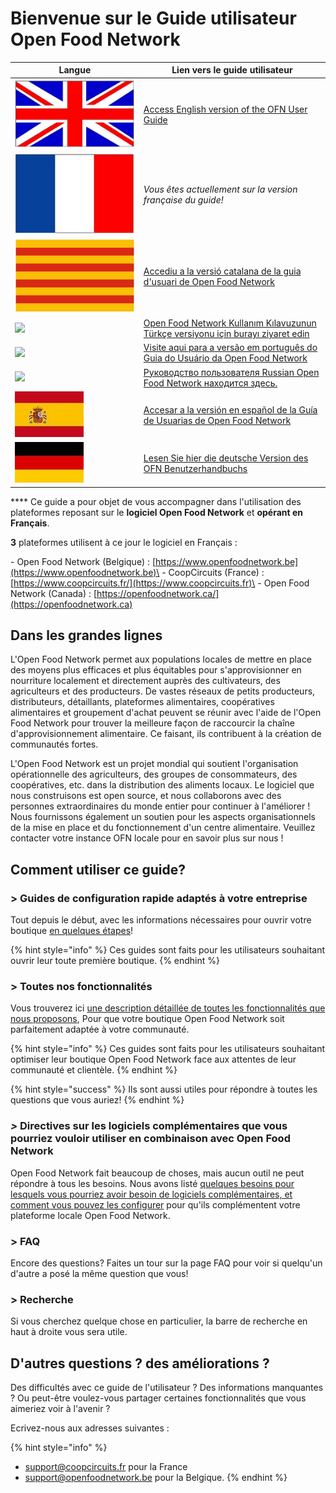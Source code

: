 # Bienvenue sur le Guide utilisateur Open Food Network

| Langue                                                     | Lien vers le guide utilisateur                                                                                                                       |
| ---------------------------------------------------------- | ---------------------------------------------------------------------------------------------------------------------------------------------------- |
| ![](<.gitbook/assets/Capture du 2019-09-26 00-38-19.png>)  | [Access English version of the OFN  User Guide](https://guide.openfoodnetwork.org)                                                                   |
| ![](<.gitbook/assets/Capture du 2019-09-26 00-38-01.png>)  | _Vous êtes actuellement sur la version française du guide!_                                                                                          |
| ![](<.gitbook/assets/Capture du 2019-09-26 00-37-35.png>)  | [Accediu a la versió catalana de la guia d'usuari de Open Food Network](https://guia.katuma.org)                                                     |
| ![](.gitbook/assets/turkey.jpg)                            | [Open Food Network Kullanım Kılavuzunun Türkçe versiyonu için burayı ziyaret edin](https://kilavuz.acikgida.com)                                     |
| ![](.gitbook/assets/brazil-flag-image-free-download.jpg)   | [Visite aqui para a versão em português do Guia do Usuário da Open Food Network](https://guia.openfoodbrasil.com.br)                                 |
| ![](.gitbook/assets/russia.jpg)                            | [Руководство пользователя Russian Open Food Network находится здесь.](https://guide.openfoodnetwork.ru)                                              |
| ![](<.gitbook/assets/Flagge Spanien.jpg>)                  | [Accesar a la versión en español de la Guía de Usuarias de Open Food Network](https://app.gitbook.com/@ofn-user-guide/s/ofn-user-guide-master/v/es/) |
| ![](<.gitbook/assets/Flagge Deutschland (1).jpg>)          | [Lesen Sie hier die deutsche Version des OFN Benutzerhandbuchs](https://app.gitbook.com/@ofn-user-guide/s/ofn-user-guide-master/v/deutsch/)          |

&#x20;**** Ce guide a pour objet de vous accompagner dans l'utilisation des plateformes reposant sur le **logiciel Open Food Network** et **opérant en Français**.&#x20;

**3** plateformes utilisent à ce jour le logiciel en Français :

\- Open Food Network (Belgique) : [https://www.openfoodnetwork.be](https://www.openfoodnetwork.be)\
\- CoopCircuits (France) : [https://www.coopcircuits.fr/](https://www.coopcircuits.fr)\
\- Open Food Network (Canada) : [https://openfoodnetwork.ca/](https://openfoodnetwork.ca)

## Dans les grandes lignes

L'Open Food Network permet aux populations locales de mettre en place des moyens plus efficaces et plus équitables pour s'approvisionner en nourriture localement et directement auprès des cultivateurs, des agriculteurs et des producteurs. De vastes réseaux de petits producteurs, distributeurs, détaillants, plateformes alimentaires, coopératives alimentaires et groupement d'achat peuvent se réunir avec l'aide de l'Open Food Network pour trouver la meilleure façon de raccourcir la chaîne d'approvisionnement alimentaire. Ce faisant, ils contribuent à la création de communautés fortes.&#x20;

L'Open Food Network est un projet mondial qui soutient l'organisation opérationnelle des agriculteurs, des groupes de consommateurs, des coopératives, etc. dans la distribution des aliments locaux. Le logiciel que nous construisons est open source, et nous collaborons avec des personnes extraordinaires du monde entier pour continuer à l'améliorer ! Nous fournissons également un soutien pour les aspects organisationnels de la mise en place et du fonctionnement d'un centre alimentaire. Veuillez contacter votre instance OFN locale pour en savoir plus sur nous !&#x20;



## Comment utiliser ce guide?

### > Guides de configuration rapide adaptés à votre entreprise

Tout depuis le début, avec les informations nécessaires pour ouvrir votre boutique [en quelques étapes](your-quick-start-on-ofn-given-who-you-are.md)!&#x20;

{% hint style="info" %}
Ces guides sont faits pour les utilisateurs souhaitant ouvrir leur toute première boutique.
{% endhint %}

### > Toutes nos fonctionnalités&#x20;

Vous trouverez ici [une description détaillée de toutes les fonctionnalités que nous proposons](basic-features/), Pour que votre boutique Open Food Network soit parfaitement adaptée à votre communauté.

{% hint style="info" %}
Ces guides sont faits pour les utilisateurs souhaitant optimiser leur boutique Open Food Network face aux attentes de leur communauté et clientèle.
{% endhint %}

{% hint style="success" %}
Ils sont aussi utiles pour répondre à toutes les questions que vous auriez!
{% endhint %}

### _>_ Directives sur les logiciels complémentaires que vous pourriez vouloir utiliser en combinaison avec Open Food Network

Open Food Network fait beaucoup de choses, mais aucun outil ne peut répondre à tous les besoins. Nous avons listé [quelques besoins pour lesquels vous pourriez avoir besoin de logiciels complémentaires, et comment vous pouvez les configurer](https://app.gitbook.com/@ofn-user-guide/s/ofn-user-guide-master/complementary-tools-software) pour qu'ils complémentent votre plateforme locale Open Food Network.

### > FAQ

Encore des questions? Faites un tour sur la page FAQ pour voir si quelqu'un d'autre a posé la même question que vous!

### > Recherche

Si vous cherchez quelque chose en particulier, la barre de recherche en haut à droite vous sera utile.

## D'autres questions ? des améliorations ?&#x20;

Des difficultés avec ce guide de l'utilisateur ? Des informations manquantes ? Ou peut-être voulez-vous partager certaines fonctionnalités que vous aimeriez voir à l'avenir ?&#x20;

Ecrivez-nous aux adresses suivantes :&#x20;

{% hint style="info" %}
* support@coopcircuits.fr pour la France
* support@openfoodnetwork.be pour la Belgique.
{% endhint %}
